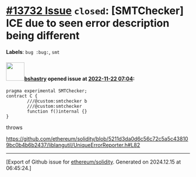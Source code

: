 # [\#13732 Issue](https://github.com/ethereum/solidity/issues/13732) `closed`: [SMTChecker] ICE due to seen error description being different
**Labels**: `bug :bug:`, `smt`


#### <img src="https://avatars.githubusercontent.com/u/2388185?v=4" width="50">[bshastry](https://github.com/bshastry) opened issue at [2022-11-22 07:04](https://github.com/ethereum/solidity/issues/13732):

```
pragma experimental SMTChecker;
contract C {
        ///@custom:smtchecker b
        ///@custom:smtchecker
        function f()internal {}
}
```

throws

https://github.com/ethereum/solidity/blob/5211d3da0d6c56c72c5a5c438109bc0b4b6b2437/liblangutil/UniqueErrorReporter.h#L82




-------------------------------------------------------------------------------



[Export of Github issue for [ethereum/solidity](https://github.com/ethereum/solidity). Generated on 2024.12.15 at 06:45:24.]
